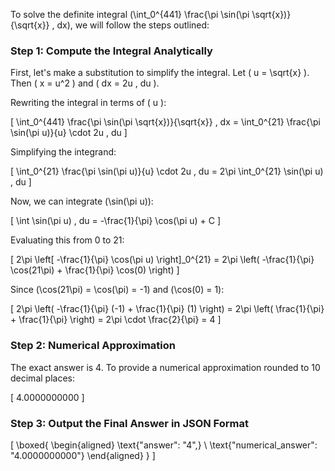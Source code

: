To solve the definite integral \(\int_0^{441} \frac{\pi \sin(\pi \sqrt{x})}{\sqrt{x}} \, dx\), we will follow the steps outlined:

### Step 1: Compute the Integral Analytically

First, let's make a substitution to simplify the integral. Let \( u = \sqrt{x} \). Then \( x = u^2 \) and \( dx = 2u \, du \).

Rewriting the integral in terms of \( u \):

\[
\int_0^{441} \frac{\pi \sin(\pi \sqrt{x})}{\sqrt{x}} \, dx = \int_0^{21} \frac{\pi \sin(\pi u)}{u} \cdot 2u \, du
\]

Simplifying the integrand:

\[
\int_0^{21} \frac{\pi \sin(\pi u)}{u} \cdot 2u \, du = 2\pi \int_0^{21} \sin(\pi u) \, du
\]

Now, we can integrate \(\sin(\pi u)\):

\[
\int \sin(\pi u) \, du = -\frac{1}{\pi} \cos(\pi u) + C
\]

Evaluating this from 0 to 21:

\[
2\pi \left[ -\frac{1}{\pi} \cos(\pi u) \right]_0^{21} = 2\pi \left( -\frac{1}{\pi} \cos(21\pi) + \frac{1}{\pi} \cos(0) \right)
\]

Since \(\cos(21\pi) = \cos(\pi) = -1\) and \(\cos(0) = 1\):

\[
2\pi \left( -\frac{1}{\pi} (-1) + \frac{1}{\pi} (1) \right) = 2\pi \left( \frac{1}{\pi} + \frac{1}{\pi} \right) = 2\pi \cdot \frac{2}{\pi} = 4
\]

### Step 2: Numerical Approximation

The exact answer is 4. To provide a numerical approximation rounded to 10 decimal places:

\[
4.0000000000
\]

### Step 3: Output the Final Answer in JSON Format

\[
\boxed{
\begin{aligned}
\text{"answer": "4",} \\
\text{"numerical_answer": "4.0000000000"}
\end{aligned}
}
\]
